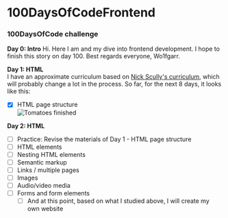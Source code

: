 # 100DaysOfCodeFrontend
### 100DaysOfCode challenge 

**Day 0: Intro**
Hi. Here I am and my dive into frontend development. I hope to finish this story on day 100. Best regards everyone, Wo1fgarr.

**Day 1: HTML**  
I have an approximate curriculum based on [Nick Scully's curriculum](https://levelup.gitconnected.com/a-100daysofcode-timeboxed-front-end-development-curriculum-cb4b6c2081c2), which will probably change a lot in the process. So far, for the next 8 days, it looks like this:
* [x] HTML page structure  
![Tomatoes finished](https://i.ibb.co/wWwRmVn/2022-11-12-161427.png)  

**Day 2: HTML**
* [ ] Practice: Revise the materials of Day 1 - HTML page structure
* [ ] HTML elements
* [ ] Nesting HTML elements
* [ ] Semantic markup
* [ ] Links / multiple pages
* [ ] Images
* [ ] Audio/video media
* [ ] Forms and form elements
  * [ ] And at this point, based on what I studied above, I will create my own website
